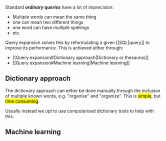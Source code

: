 Standard ***ordinary queries*** have a lot of imprecision:

- Multiple words can mean the same thing
- one can mean two different things
- one word can have multiple spellings
- etc.

Query expansion solves this by reformulating a given [[SQL|query]] to improve its performance.
This is achieved either through:

- [[Query expansion#Dictionary approach|Dictionary or thesaurus]]
- [[Query expansion#Machine learning|Machine learning]]

## Dictionary approach
The dictionary approach can either be done manually through the inclusion of multiple known words, e.g. "organise" and "organize". This is <mark class="hltr-green">simple</mark>, but <mark class="hltr-red">time consuming</mark>.

Usually instead we opt to use computerised dictionary tools to help with this.

## Machine learning